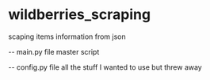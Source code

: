 # wildberries_scraping
scaping items information from json

-- main.py file master script

-- config.py file all the stuff I wanted to use but threw away
